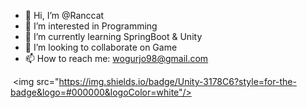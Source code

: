 - 👋 Hi, I’m @Ranccat
- 👀 I’m interested in Programming
- 🌱 I’m currently learning SpringBoot & Unity
- 💞️ I’m looking to collaborate on Game
- 📫 How to reach me: wogurjo98@gmail.com

 <img src="https://img.shields.io/badge/Unity-3178C6?style=for-the-badge&logo=#000000&logoColor=white"/>
